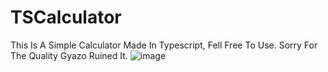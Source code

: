 # TSCalculator
This Is A Simple Calculator Made In Typescript, Fell Free To Use.
Sorry For The Quality Gyazo Ruined It.
![image](https://i.gyazo.com/a4373a8eb66cfacab46bfe44e2aeab03.png)
